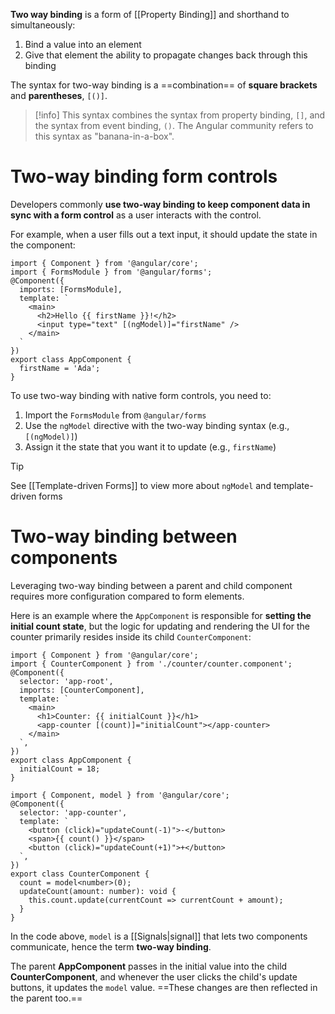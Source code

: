 **Two way binding** is a form of [[Property Binding]] and shorthand to simultaneously:

1. Bind a value into an element
2. Give that element the ability to propagate changes back through this binding

The syntax for two-way binding is a ==combination== of **square brackets** and **parentheses**, `[()]`.

>[!info]
> This syntax combines the syntax from property binding, `[]`, and the syntax from event binding, `()`. The Angular community refers to this syntax as "banana-in-a-box".

# Two-way binding form controls

Developers commonly **use two-way binding to keep component data in sync with a form control** as a user interacts with the control. 

For example, when a user fills out a text input, it should update the state in the component:

```angular-ts
import { Component } from '@angular/core';
import { FormsModule } from '@angular/forms';
@Component({
  imports: [FormsModule],
  template: `
    <main>
      <h2>Hello {{ firstName }}!</h2>
      <input type="text" [(ngModel)]="firstName" />
    </main>
  `
})
export class AppComponent {
  firstName = 'Ada';
}
```

To use two-way binding with native form controls, you need to:

1. Import the `FormsModule` from `@angular/forms`
2. Use the `ngModel` directive with the two-way binding syntax (e.g., `[(ngModel)]`)
3. Assign it the state that you want it to update (e.g., `firstName`)

>[!tip]
>See [[Template-driven Forms]] to view more about `ngModel` and template-driven forms

# Two-way binding between components

Leveraging two-way binding between a parent and child component requires more configuration compared to form elements.

Here is an example where the `AppComponent` is responsible for **setting the initial count state**, but the logic for updating and rendering the UI for the counter primarily resides inside its child `CounterComponent`:

```angular-ts title="./app.component.ts"
import { Component } from '@angular/core';
import { CounterComponent } from './counter/counter.component';
@Component({
  selector: 'app-root',
  imports: [CounterComponent],
  template: `
    <main>
      <h1>Counter: {{ initialCount }}</h1>
      <app-counter [(count)]="initialCount"></app-counter>
    </main>
  `,
})
export class AppComponent {
  initialCount = 18;
}
```

```angular-ts title="./counter.component.ts"
import { Component, model } from '@angular/core';
@Component({
  selector: 'app-counter',
  template: `
    <button (click)="updateCount(-1)">-</button>
    <span>{{ count() }}</span>
    <button (click)="updateCount(+1)">+</button>
  `,
})
export class CounterComponent {
  count = model<number>(0);
  updateCount(amount: number): void {
    this.count.update(currentCount => currentCount + amount);
  }
}
```

In the code above, `model` is a [[Signals|signal]] that lets two components communicate, hence the term **two-way binding**.

The parent **AppComponent** passes in the initial value into the child **CounterComponent**, and whenever the user clicks the child's update buttons, it updates the `model` value. ==These changes are then reflected in the parent too.==

